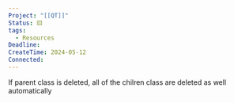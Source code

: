 ```yaml
---
Project: "[[QT]]"
Status: 🟨
tags:
  - Resources
Deadline: 
CreateTime: 2024-05-12
Connected:
---
```


If parent class is deleted, all of the chilren class are deleted  as well automatically